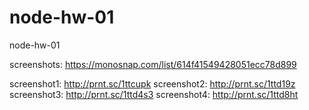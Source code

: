 # node-hw-01

node-hw-01

screenshots: https://monosnap.com/list/614f41549428051ecc78d899

screenshot1: http://prnt.sc/1ttcupk
screenshot2: http://prnt.sc/1ttd19z
screenshot3: http://prnt.sc/1ttd4s3
screenshot4: http://prnt.sc/1ttd8ht
